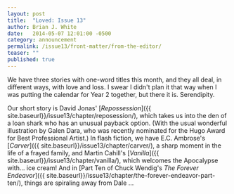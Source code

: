 ```yaml
---
layout: post
title:  "Loved: Issue 13"
author: Brian J. White
date:   2014-05-07 12:01:00 -0500
category: announcement
permalink: /issue13/front-matter/from-the-editor/
teaser: ""
published: true
---
```


We have three stories with one-word titles this month, and they all deal, in different ways, with love and loss. I swear I didn't plan it that way when I was putting the calendar for Year 2 together, but there it is. Serendipity.

Our short story is David Jonas' [_Repossession_]({{ site.baseurl}}/issue13/chapter/reposession/), which takes us into the den of a loan shark who has an unusual payback option. (With the usual wonderful illustration by Galen Dara, who was recently nominated for the Hugo Award for Best Professional Artist.) In flash fiction, we have E.C. Ambrose's [_Carver_]({{ site.baseurl}}/issue13/chapter/carver/), a sharp moment in the life of a frayed family, and Martin Cahill's [_Vanilla_]({{ site.baseurl}}/issue13/chapter/vanilla/), which welcomes the Apocalypse with… ice cream! And in [Part Ten of Chuck Wendig's _The Forever Endeavor_]({{ site.baseurl}}/issue13/chapter/the-forever-endeavor-part-ten/), things are spiraling away from Dale …
